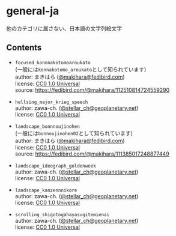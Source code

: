 # general-ja

他のカテゴリに属さない、日本語の文字列絵文字

## Contents

- `focused_konnnakotomoaroukato`\
  (一般には`konnakotomo_aroukato`として知られています)\
  author: まきはら ([@makihara@fedibird.com](https://fedibird.com/@makihara))\
  license: [CC0 1.0 Universal](https://creativecommons.org/publicdomain/zero/1.0/)\
  source: https://fedibird.com/@makihara/112510814724559290

- `hellsing_major_krieg_speech`\
  author: zawa-ch. ([@stellar_ch@geoplanetary.net](https://geoplanetary.net/@stellar_ch))\
  license: [CC0 1.0 Universal](https://creativecommons.org/publicdomain/zero/1.0/)

- `landscape_bonnnoujinohen`\
  (一般には`bonnoujinohen02`として知られています)\
  author: まきはら ([@makihara@fedibird.com](https://fedibird.com/@makihara))\
  license: [CC0 1.0 Universal](https://creativecommons.org/publicdomain/zero/1.0/)\
  source: https://fedibird.com/@makihara/111385017248877449

- `landscape_ideograph_goldenweek`\
  author: zawa-ch. ([@stellar_ch@geoplanetary.net](https://geoplanetary.net/@stellar_ch))\
  license: [CC0 1.0 Universal](https://creativecommons.org/publicdomain/zero/1.0/)

- `landscape_kanzennnikore`\
  author: zawa-ch. ([@stellar_ch@geoplanetary.net](https://geoplanetary.net/@stellar_ch))\
  license: [CC0 1.0 Universal](https://creativecommons.org/publicdomain/zero/1.0/)

- `scrolling_shigotogahayasugitemienai`\
  author: zawa-ch. ([@stellar_ch@geoplanetary.net](https://geoplanetary.net/@stellar_ch))\
  license: [CC0 1.0 Universal](https://creativecommons.org/publicdomain/zero/1.0/)
